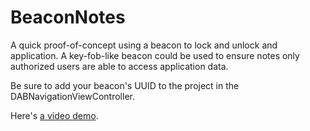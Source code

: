 BeaconNotes
===========

A quick proof-of-concept using a beacon to lock and unlock and application. A key-fob-like beacon could be used to ensure notes only authorized users are able to access application data.

Be sure to add your beacon's UUID to the project in the DABNavigationViewController.

Here's [a video demo](http://dbreunig.tumblr.com/post/90272374828/quick-sunday-experiment-using-an-ibeacon-to).
